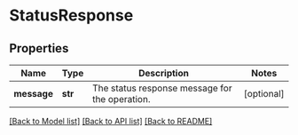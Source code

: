 # StatusResponse

## Properties
Name | Type | Description | Notes
------------ | ------------- | ------------- | -------------
**message** | **str** | The status response message for the operation. | [optional] 

[[Back to Model list]](../README.md#documentation-for-models) [[Back to API list]](../README.md#documentation-for-api-endpoints) [[Back to README]](../README.md)


